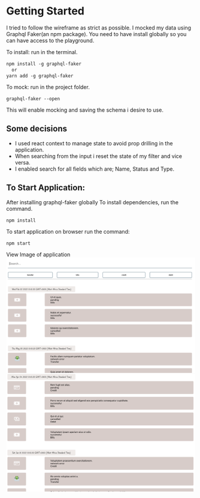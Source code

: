 # Getting Started 
I tried to follow the wireframe as strict as possible. I mocked my data using Graphql Faker(an npm package). 
You need to have install globally so you can have access to the playground. 

To install: run in the terminal.
```
npm install -g graphql-faker
  or
yarn add -g graphql-faker
```

To mock: run in the project folder.
```
graphql-faker --open
```

This will enable mocking and saving the schema i desire to use.

## Some decisions
* I used react context to manage state to avoid prop drilling in the application.
* When searching from the input i reset the state of my filter and vice versa. 
* I enabled search for all fields which are; Name, Status and Type.

## To Start Application:
After installing graphql-faker globally 
To install dependencies, run the command.
```
npm install
```

To start application on browser run the command:
```
npm start
```

View Image of application
![Display 1](https://github.com/Ebenezer-ebu/Transactions/blob/main/src/images/my-app.png?raw=true)
![Display 2](https://github.com/Ebenezer-ebu/Transactions/blob/main/src/images/my-app2.png?raw=true)

